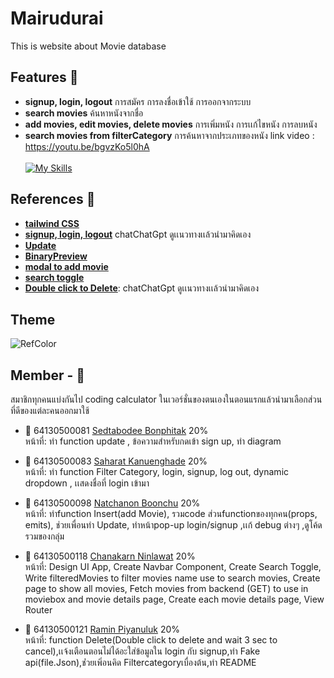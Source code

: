 # Mairudurai
This is website about Movie database 

## Features :pushpin:

- **signup, login, logout** การสมัคร การลงชื่อเข้าใช้ การออกจากระบบ
- **search movies** ค้นหาหนังจากชื่อ
- **add movies, edit movies, delete movies** การเพิ่มหนัง การเเก้ไขหนัง การลบหนัง
- **search movies from filterCategory** การค้นหาจากประเภทของหนัง 
link video : https://youtu.be/bgvzKo5l0hA
<br><br>
[![My Skills](https://skillicons.dev/icons?i=js,vue,vite,tailwind,css,html,bootstrap,figma,vscode)](https://skillicons.dev)

## References :pushpin:
- [**tailwind CSS**](https://tailwindcss.com/)
- [**signup, login, logout**](https://chat.openai.com/) chatChatGpt ดูเเนวทางเเล้วนำมาคิดเอง<br>
- [**Update**](https://www.youtube.com/watch?v=L2jJZReyD_g)<br>
- [**BinaryPreview**](https://developer.mozilla.org/en-US/docs/Web/API/FileReader/readAsDataURL)
- [**modal to add movie**](https://getbootstrap.com/docs/5.0/components/modal/)<br>
- [**search toggle**](https://play.tailwindcss.com/sbm4jEWJoA)<br>
- [**Double click to Delete**](https://chat.openai.com/):  chatChatGpt ดูเเนวทางเเล้วนำมาคิดเอง<br>


## Theme
![RefColor](https://user-images.githubusercontent.com/88131673/229163250-a73cd14c-4839-4498-a902-de40fc13bb11.png)

## Member - 🌷

สมาชิกทุกคนแบ่งกันไป coding calculator ในเวอร์ชั่นของตนเองในตอนแรกแล้วนำมาเลือกส่วนที่ดีของแต่ละคนออกมาใช้
- :construction_worker: 64130500081 [Sedtabodee Bonphitak](https://github.com/PanSedtabodee) 20%<br>
หน้าที่: ทำ function update , ข้อความสำหรับกดเข้า sign up, ทำ diagram

- :construction_worker: 64130500083 [Saharat Kanuenghade](https://github.com/KenMuey) 20%<br>
หน้าที่: ทำ function Filter Category, login, signup, log out, dynamic dropdown , เเสดงชื่อที่ login เข้ามา

- :construction_worker: 64130500098 [Natchanon Boonchu](https://github.com/NatchanonBoonchu) 20%<br>
หน้าที่: ทำfunction Insert(add Movie), รวมcode ส่วนfunctionของทุกคน(props, emits), ช่วยเพื่อนทำ Update, ทำหน้าpop-up login/signup ,เเก้ debug ต่างๆ ,ดูโค้ดรวมของกลุ่ม

- :construction_worker: 64130500118 [Chanakarn Ninlawat](https://github.com/Saiparnn) 20%<br>
หน้าที่: Design UI App, Create Navbar Component, Create Search Toggle, Write filteredMovies to filter movies name use to search movies, Create page to show all movies, Fetch movies from backend (GET) to use in moviebox and movie details page, Create each movie details page, View Router

- :construction_worker: 64130500121 [Ramin Piyanuluk](https://github.com/Tiger4846) 20%<br>
หน้าที่: function Delete(Double click to delete and wait 3 sec to cancel),เเจ้งเตือนตอนไม่ได้อะใส่ข้อมูลใน login กับ signup,ทำ Fake api(file.Json),ช่่วยเพิ่อนคิด Filtercategoryเบื่องต้น,ทำ README
